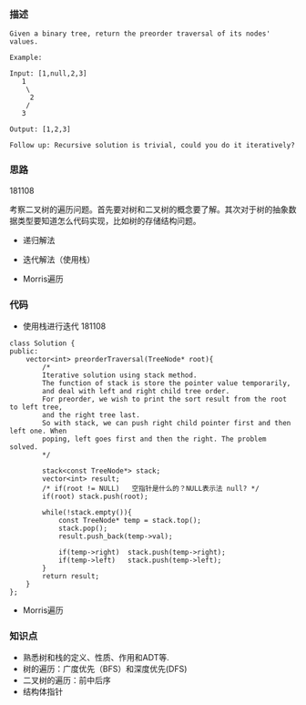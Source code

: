 ### 描述
```
Given a binary tree, return the preorder traversal of its nodes' values.

Example:

Input: [1,null,2,3]
   1
    \
     2
    /
   3

Output: [1,2,3]

Follow up: Recursive solution is trivial, could you do it iteratively?
```

### 思路

181108 

考察二叉树的遍历问题。首先要对树和二叉树的概念要了解。其次对于树的抽象数据类型要知道怎么代码实现，比如树的存储结构问题。


* 递归解法

* 迭代解法（使用栈）
  

* Morris遍历



### 代码
* 使用栈进行迭代 181108
```
class Solution {
public:
    vector<int> preorderTraversal(TreeNode* root){
        /*
        Iterative solution using stack method.
        The function of stack is store the pointer value temporarily,
        and deal with left and right child tree order.
        For preorder, we wish to print the sort result from the root to left tree, 
        and the right tree last.
        So with stack, we can push right child pointer first and then left one. When
        poping, left goes first and then the right. The problem solved.    
        */
        
        stack<const TreeNode*> stack;
        vector<int> result;
        /* if(root != NULL)   空指针是什么的？NULL表示法 null? */
        if(root) stack.push(root); 

        while(!stack.empty()){
            const TreeNode* temp = stack.top();
            stack.pop();
            result.push_back(temp->val);

            if(temp->right)  stack.push(temp->right);
            if(temp->left)   stack.push(temp->left);
        }	
        return result;
    }
};
```

* Morris遍历







### 知识点
* 熟悉树和栈的定义、性质、作用和ADT等.
* 树的遍历：广度优先（BFS）和深度优先(DFS)
* 二叉树的遍历：前中后序
* 结构体指针
